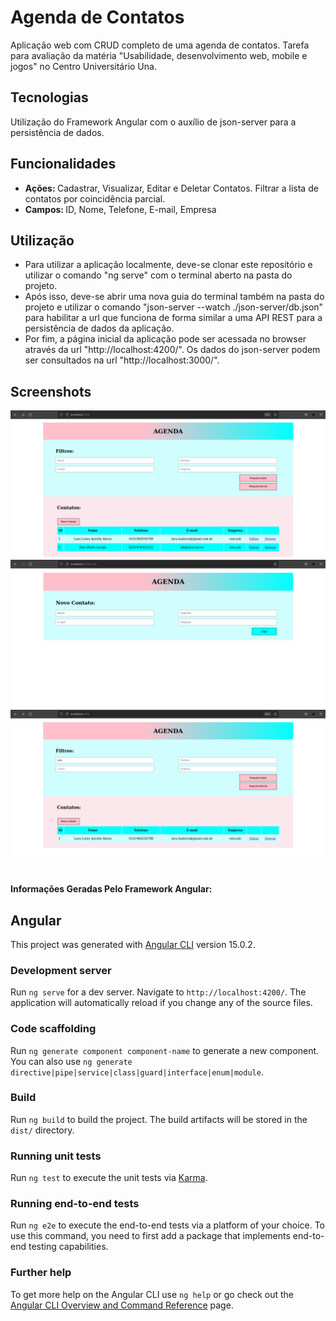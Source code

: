 # Agenda de Contatos
Aplicação web com CRUD completo de uma agenda de contatos. Tarefa para avaliação da matéria "Usabilidade, desenvolvimento web, mobile e jogos" no Centro Universitário Una.

## Tecnologias
Utilização do Framework Angular com o auxílio de json-server para a persistência de dados.

## Funcionalidades
* <b> Ações: </b> Cadastrar, Visualizar, Editar e Deletar Contatos. Filtrar a lista de contatos por coincidência parcial.
* <b> Campos: </b> ID, Nome, Telefone, E-mail, Empresa

## Utilização
* Para utilizar a aplicação localmente, deve-se clonar este repositório e utilizar o comando "ng serve" com o terminal aberto na pasta do projeto.
* Após isso, deve-se abrir uma nova guia do terminal também na pasta do projeto e utilizar o comando "json-server --watch ./json-server/db.json" para habilitar a url que funciona de forma similar a uma API REST para a persistência de dados da aplicação.
* Por fim, a página inicial da aplicação pode ser acessada no browser através da url "http://localhost:4200/". Os dados do json-server podem ser consultados na url "http://localhost:3000/".

## Screenshots
![Alt text](/src/assets/screenshots/home.png?raw=true "Página Inicial")
![Alt text](/src/assets/screenshots/create.png?raw=true "Criar Contato")
![Alt text](/src/assets/screenshots/filter.png?raw=true "Filtrar Contato")


#
#### Informações Geradas Pelo Framework Angular:
## Angular

This project was generated with [Angular CLI](https://github.com/angular/angular-cli) version 15.0.2.

### Development server

Run `ng serve` for a dev server. Navigate to `http://localhost:4200/`. The application will automatically reload if you change any of the source files.

### Code scaffolding

Run `ng generate component component-name` to generate a new component. You can also use `ng generate directive|pipe|service|class|guard|interface|enum|module`.

### Build

Run `ng build` to build the project. The build artifacts will be stored in the `dist/` directory.

### Running unit tests

Run `ng test` to execute the unit tests via [Karma](https://karma-runner.github.io).

### Running end-to-end tests

Run `ng e2e` to execute the end-to-end tests via a platform of your choice. To use this command, you need to first add a package that implements end-to-end testing capabilities.

### Further help

To get more help on the Angular CLI use `ng help` or go check out the [Angular CLI Overview and Command Reference](https://angular.io/cli) page.
